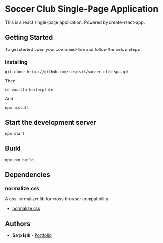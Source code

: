 # Soccer Club Single-Page Application

This is a react single-page application. Powered by create-react-app.

## Getting Started

To get started open your command-line and follow the below steps

### Installing

```
git clone https://github.com/sarpisik/soccer-club-spa.git
```

Then

```
cd vanilla-boilerplate
```

And

```
npm install
```

## Start the development server

```
npm start
```

## Build

```
npm run build
```

## Dependencies

### normalize.css

A css normalizer lib for cross browser compatibility.

- [normalize.css](https://necolas.github.io/normalize.css/)

## Authors

- **Sarp Işık** - [Portfolio](https://www.sarpisik.com/)
